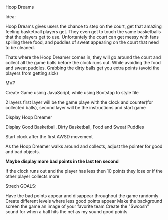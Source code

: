 Hoop Dreams

Idea: 

Hoop Dreams gives users the chance to step on the court, get that amazing feeling basketball players get. They even get to touch the same basketballs that the players get to use. Unfortantely the court can get messy with fans spilling there food, and puddles of sweat appearing on the court that need to be cleaned. 

Thats where the Hoop Dreamer comes in, they will go around the court and collect all the game balls before the clock runs out. While avoiding the food and  sweat puddles. Grabbing the dirty balls get you extra points (avoid the players from getting sick)


MVP

Create Game usinig JavaScript, while using Bootstap to style file 

2 layers first layer will be the game playe with the clock and counter(for collected balls), second layer will be the instructions and start game

Display Hoop Dreamer 

Display Good Basketball, Dirty Basketball, Food and Sweat Puddles 

Start clock after the first AWSD movement 

As the Hoop Dreamer walks around and collects, adjust the pointer for good and bad objects. 

**Maybe display more bad points in the last ten second**

If the clock runs out and the player has less then 10 points they lose or if the other player collects more 

Strech GOALS:

Have the bad points appear and disappear throughout the game randomly 
Create different levels where less good points appear 
Make the background screen the game an image of your favorite team
Create the "Swoosh" sound for when a ball hits the net as my sound good points



